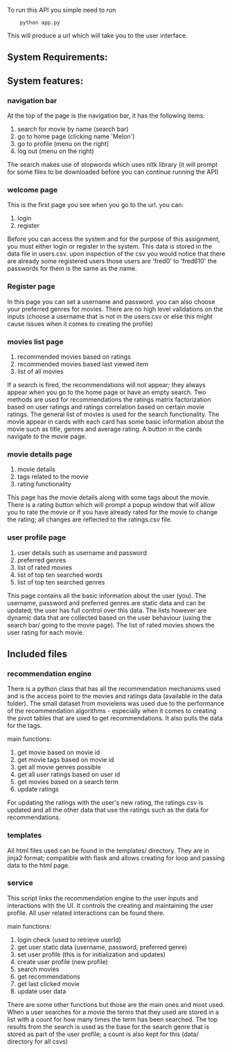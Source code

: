 To run this API you simple need to run
```
    python app.py
```
This will produce a url which will take you to the user interface.

## System Requirements:

## System features:
### navigation bar
At the top of the page is the navigation bar, it has the following items:
1. search for movie by name (search bar)
2. go to home page (clicking name 'Melon')
3. go to profile  (menu on the right)
4. log out (menu on the right)  

The search makes use of stopwords which uses nltk library (it will prompt for some files to be downloaded before you can continue running the API)

### welcome page
This is the first page you see when you go to the url. you can:
1. login 
2. register  

Before you can access the system and for the purpose of this assignment, you must either login or register in the system. This data is stored in the data file in users.csv.
upon inspection of the csv you would notice that there are already some registered users those users are 'fred0' to 'fred610' the passwords for them is the same as the name. 

### Register page
In this page you can set a username and password. you can also choose your preferred genres for movies. There are no high level validations on the inputs (choose a username that is not in the users.csv or else this might cause issues when it comes to creating the profile)


### movies list page
1. recommended movies based on ratings 
2. recommended movies based last viewed item
3. list of all movies  

If a search is fired, the recommendations will not appear; they always appear when you go to the home page or have an empty search. Two methods are used for recommendations the ratings matrix factorization based on user ratings and ratings correlation based on certain movie ratings. The general list of movies is used for the search functionality. The movie appear in cards with each card has some basic information about the movie such as title, genres and average rating. A button in the cards navigate to the movie page.

### movie details page
1. movie details
2. tags related to the movie
3. rating functionality 

This page has the movie details along with some tags about the movie. There is a rating button which will prompt a popup window that will allow you to rate the movie or if you have already rated for the movie to change the rating; all changes are reflected to the ratings.csv file. 

### user profile page
1. user details such as username and password
2. preferred genres 
3. list of rated movies
4. list of top ten searched words
5. list of top ten searched genres

This page contains all the basic information about the user (you). The username, password and preferred genres are static data and can be updated; the user has full control over this data. The lists however are dynamic data that are collected based on the user behaviour (using the search bar/ going to the movie page). The list of rated movies shows the user rating for each movie. 

## Included files
### recommendation engine
There is a python class that has all the recommendation mechanisms used and is the access point to the movies and ratings data (available in the data folder). The small dataset from movielens was used due to the performance of the recommendation algorithms - especially when it comes to creating the pivot tables that are used to get recommendations. It also pulls the data for the tags. 

main functions:
1. get movie based on movie id 
1. get movie tags based on movie id 
1. get all movie genres possible 
1. get all user ratings based on user id
4. get movies based on a search term
6. update ratings

For updating the ratings with the user's new rating, the ratings.csv is updated and all the other data that use the ratings such as the data for recommendations.

### templates
All html files used can be found in the templates/ directory. They are in jinja2 format; compatible with flask and allows creating for loop and passing data to the html page. 

### service
This script links the recommendation engine to the user inputs and interactions with the UI. It controls the creating and maintaining the user profile. All user related interactions can be found there.

main functions:
1. login check (used to retrieve userId)
2. get user static data (username, password, preferred genre)
3. set user profile (this is for initialization and updates)
4. create user profile (new profile)
5. search movies
6. get recommendations 
7. get last clicked movie
8. update user data

There are some other functions but those are the main ones and most used. When a user searches for a movie the terms that they used are stored in a list with a count for how many times the term has been searched. The top results from the search is used as the base for the search genre that is stored as part of the user profile; a count is also kept for this (data/ directory for all csvs)